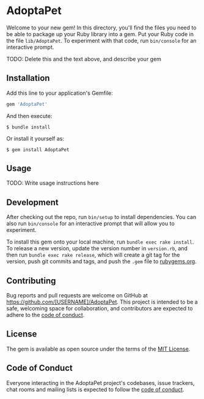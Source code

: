 # AdoptaPet

Welcome to your new gem! In this directory, you'll find the files you need to be able to package up your Ruby library into a gem. Put your Ruby code in the file `lib/AdoptaPet`. To experiment with that code, run `bin/console` for an interactive prompt.

TODO: Delete this and the text above, and describe your gem

## Installation

Add this line to your application's Gemfile:

```ruby
gem 'AdoptaPet'
```

And then execute:

    $ bundle install

Or install it yourself as:

    $ gem install AdoptaPet

## Usage

TODO: Write usage instructions here

## Development

After checking out the repo, run `bin/setup` to install dependencies. You can also run `bin/console` for an interactive prompt that will allow you to experiment.

To install this gem onto your local machine, run `bundle exec rake install`. To release a new version, update the version number in `version.rb`, and then run `bundle exec rake release`, which will create a git tag for the version, push git commits and tags, and push the `.gem` file to [rubygems.org](https://rubygems.org).

## Contributing

Bug reports and pull requests are welcome on GitHub at https://github.com/[USERNAME]/AdoptaPet. This project is intended to be a safe, welcoming space for collaboration, and contributors are expected to adhere to the [code of conduct](https://github.com/[USERNAME]/AdoptaPet/blob/master/CODE_OF_CONDUCT.md).


## License

The gem is available as open source under the terms of the [MIT License](https://opensource.org/licenses/MIT).

## Code of Conduct

Everyone interacting in the AdoptaPet project's codebases, issue trackers, chat rooms and mailing lists is expected to follow the [code of conduct](https://github.com/[USERNAME]/AdoptaPet/blob/master/CODE_OF_CONDUCT.md).
